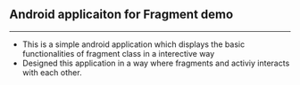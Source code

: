 ## Android applicaiton for Fragment demo
------------------------------------------------------------------------------------
- This is a simple android application which displays the basic functionalities of fragment class in a interective way
- Designed this application in a way where fragments and activiy interacts with each other.	